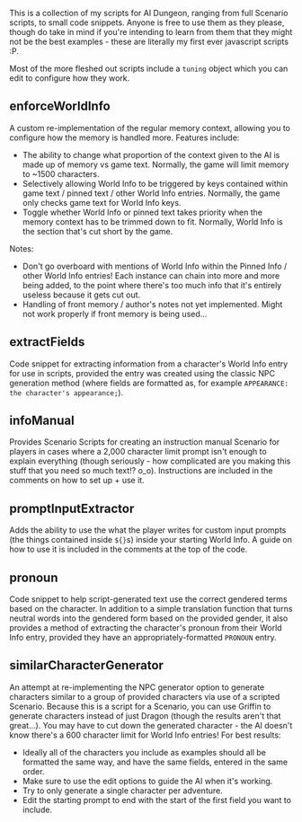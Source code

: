 This is a collection of my scripts for AI Dungeon, ranging from full Scenario scripts, to small code snippets. Anyone is free to use them as they please, though do take in mind if you're intending to learn from them that they might not be the best examples - these are literally my first ever javascript scripts :P.

Most of the more fleshed out scripts include a `tuning` object which you can edit to configure how they work.

## enforceWorldInfo
A custom re-implementation of the regular memory context, allowing you to configure how the memory is handled more. Features include:
- The ability to change what proportion of the context given to the AI is made up of memory vs game text. Normally, the game will limit memory to ~1500 characters.
- Selectively allowing World Info to be triggered by keys contained within game text / pinned text / other World Info entries. Normally, the game only checks game text for World Info keys.
- Toggle whether World Info or pinned text takes priority when the memory context has to be trimmed down to fit. Normally, World Info is the section that's cut short by the game.

Notes:
- Don't go overboard with mentions of World Info within the Pinned Info / other World Info entries! Each instance can chain into more and more being added, to the point where there's too much info that it's entirely useless because it gets cut out.
- Handling of front memory / author's notes not yet implemented. Might not work properly if front memory is being used...

## extractFields
Code snippet for extracting information from a character's World Info entry for use in scripts, provided the entry was created using the classic NPC generation method (where fields are formatted as, for example `APPEARANCE: the character's appearance;`).

## infoManual
Provides Scenario Scripts for creating an instruction manual Scenario for players in cases where a 2,000 character limit prompt isn't enough to explain everything (though seriously - how complicated are you making this stuff that you need so much text!? o_o).
Instructions are included in the comments on how to set up + use it.

## promptInputExtractor
Adds the ability to use the what the player writes for custom input prompts (the things contained inside `${}`s) inside your starting World Info. A guide on how to use it is included in the comments at the top of the code.

## pronoun
Code snippet to help script-generated text use the correct gendered terms based on the character. In addition to a simple translation function that turns neutral words into the gendered form based on the provided gender, it also provides a method of extracting the character's pronoun from their World Info entry, provided they have an appropriately-formatted `PRONOUN` entry.

## similarCharacterGenerator
An attempt at re-implementing the NPC generator option to generate characters similar to a group of provided characters via use of a scripted Scenario. Because this is a script for a Scenario, you can use Griffin to generate characters instead of just Dragon (though the results aren't that great...). You may have to cut down the generated character - the AI doesn't know there's a 600 character limit for World Info entries!
For best results:
- Ideally all of the characters you include as examples should all be formatted the same way, and have the same fields, entered in the same order.
- Make sure to use the edit options to guide the AI when it's working.
- Try to only generate a single character per adventure.
- Edit the starting prompt to end with the start of the first field you want to include.
